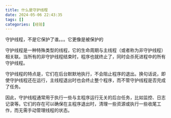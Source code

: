 ```yaml
---
title: 什么是守护线程
date: 2024-05-06 22:43:35
tags: []
categories: [经验]
---
```


守护线程，不是它保护了谁。。。它更像是被保护的

守护线程是一种特殊类型的线程，它的生命周期与主线程（或者称为非守护线程）相关联。当所有的非守护线程结束时，程序也就终止了，同时会杀死进程中的所有守护线程。

守护线程的特点是，它们在后台默默地执行，不会阻止程序的退出。换句话说，即使守护线程还在运行，主线程退出时也会终止整个程序，而不管守护线程是否完成了任务。

因此，守护线程通常用于执行一些与主程序运行无关的后台任务，比如监控、日志记录等。它们的存在可以确保在主程序退出时，清理一些资源或执行一些收尾工作，而无需手动管理线程的状态。

